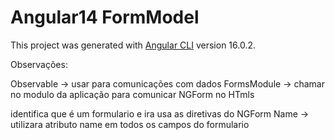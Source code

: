 # Angular14 FormModel

This project was generated with [Angular CLI](https://github.com/angular/angular-cli) version 16.0.2.

Observações:

Observable -> usar para comunicações com dados
FormsModule -> chamar no modulo da aplicação para comunicar NGForm no HTmls
<form #form="ngForm" -> identifica que é um formulario e ira usa as diretivas do NGForm
Name -> utilizara atributo name em todos os campos do formulario

